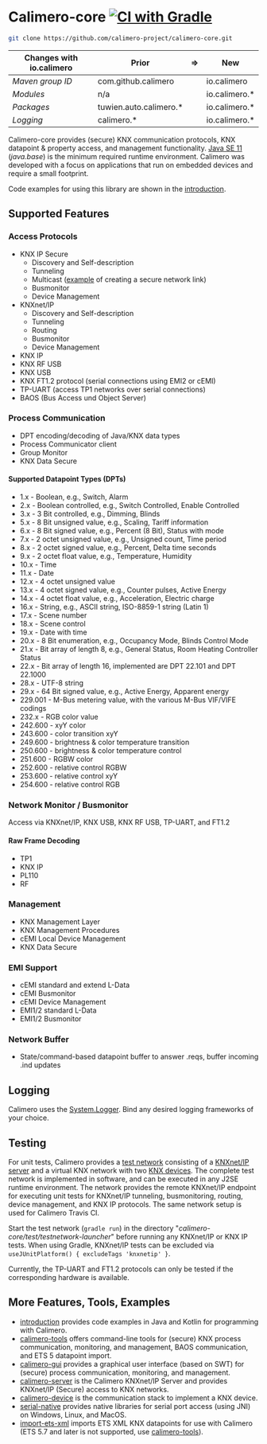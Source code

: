Calimero-core [![CI with Gradle](https://github.com/calimero-project/calimero-core/actions/workflows/gradle.yml/badge.svg)](https://github.com/calimero-project/calimero-core/actions/workflows/gradle.yml)
=============
~~~ sh
git clone https://github.com/calimero-project/calimero-core.git
~~~

 Changes with io.calimero | Prior | => | New
---|---|---|---
 _Maven group ID_ | com.github.calimero || io.calimero
 _Modules_  | n/a || io.calimero.*
 _Packages_ | tuwien.auto.calimero.* || io.calimero.*
 _Logging_  | calimero.* || io.calimero.*


Calimero-core provides (secure) KNX communication protocols, KNX datapoint & property access, and management functionality. [Java SE 11](https://jdk.java.net/archive/) (_java.base_) is the minimum required runtime environment.
Calimero was developed with a focus on applications that run on embedded devices and require a small footprint.

Code examples for using this library are shown in the [introduction](https://github.com/calimero-project/introduction).


Supported Features
--------

### Access Protocols
* KNX IP Secure
    * Discovery and Self-description
    * Tunneling
    * Multicast ([example](https://github.com/calimero-project/introduction/blob/master/src/main/java/KnxipSecure.java) of creating a secure network link)
    * Busmonitor
    * Device Management
* KNXnet/IP
    * Discovery and Self-description
    * Tunneling
    * Routing
    * Busmonitor
    * Device Management
* KNX IP
* KNX RF USB
* KNX USB
* KNX FT1.2 protocol (serial connections using EMI2 or cEMI)
* TP-UART (access TP1 networks over serial connections)
* BAOS (Bus Access und Object Server)

### Process Communication
* DPT encoding/decoding of Java/KNX data types
* Process Communicator client
* Group Monitor
* KNX Data Secure

#### Supported Datapoint Types (DPTs)
* 1.x - Boolean, e.g., Switch, Alarm
* 2.x - Boolean controlled, e.g., Switch Controlled, Enable Controlled
* 3.x - 3 Bit controlled, e.g., Dimming, Blinds
* 5.x - 8 Bit unsigned value, e.g., Scaling, Tariff information
* 6.x - 8 Bit signed value, e.g., Percent (8 Bit), Status with mode
* 7.x - 2 octet unsigned value, e.g., Unsigned count, Time period
* 8.x - 2 octet signed value, e.g., Percent, Delta time seconds
* 9.x - 2 octet float value, e.g., Temperature, Humidity
* 10.x - Time
* 11.x - Date
* 12.x - 4 octet unsigned value
* 13.x - 4 octet signed value, e.g., Counter pulses, Active Energy
* 14.x - 4 octet float value, e.g., Acceleration, Electric charge
* 16.x - String, e.g., ASCII string, ISO-8859-1 string (Latin 1)
* 17.x - Scene number
* 18.x - Scene control
* 19.x - Date with time
* 20.x - 8 Bit enumeration, e.g., Occupancy Mode, Blinds Control Mode
* 21.x - Bit array of length 8, e.g., General Status, Room Heating Controller Status
* 22.x - Bit array of length 16, implemented are DPT 22.101 and DPT 22.1000
* 28.x - UTF-8 string
* 29.x - 64 Bit signed value, e.g., Active Energy, Apparent energy
* 229.001 - M-Bus metering value, with the various M-Bus VIF/VIFE codings
* 232.x - RGB color value
* 242.600 - xyY color
* 243.600 - color transition xyY
* 249.600 - brightness & color temperature transition
* 250.600 - brightness & color temperature control
* 251.600 - RGBW color 
* 252.600 - relative control RGBW
* 253.600 - relative control xyY
* 254.600 - relative control RGB

### Network Monitor / Busmonitor
Access via KNXnet/IP, KNX USB, KNX RF USB, TP-UART, and FT1.2

#### Raw Frame Decoding
* TP1
* KNX IP
* PL110
* RF

### Management
* KNX Management Layer
* KNX Management Procedures
* cEMI Local Device Management
* KNX Data Secure

### EMI Support
* cEMI standard and extend L-Data
* cEMI Busmonitor 
* cEMI Device Management
* EMI1/2 standard L-Data 
* EMI1/2 Busmonitor

### Network Buffer
* State/command-based datapoint buffer to answer .reqs, buffer incoming .ind updates


Logging
-------

Calimero uses the [System.Logger](https://docs.oracle.com/en/java/javase/19/docs/api/java.base/java/lang/System.Logger.html). Bind any desired logging frameworks of your choice.


Testing
-------

For unit tests, Calimero provides a [test network](https://github.com/calimero-project/calimero-testnetwork) consisting of a [KNXnet/IP server](https://github.com/calimero-project/calimero-server) and a virtual KNX network with two [KNX devices](https://github.com/calimero-project/calimero-device). The complete test network is implemented in software, and can be executed in any J2SE runtime environment. The network provides the remote KNXnet/IP endpoint for executing unit tests for KNXnet/IP tunneling, busmonitoring, routing, device management, and KNX IP protocols. The same network setup is used for Calimero Travis CI.

Start the test network (`gradle run`) in the directory "_calimero-core/test/testnetwork-launcher_" before running any KNXnet/IP or KNX IP tests. When using Gradle, KNXnet/IP tests can be excluded via `useJUnitPlatform() { excludeTags 'knxnetip' }`.

Currently, the TP-UART and FT1.2 protocols can only be tested if the corresponding hardware is available. 


More Features, Tools, Examples
------------------------------

* [introduction](https://github.com/calimero-project/introduction) provides code examples in Java and Kotlin for programming with Calimero.
* [calimero-tools](https://github.com/calimero-project/calimero-tools) offers command-line tools for (secure) KNX process communication, monitoring, and management, BAOS communication, and ETS 5 datapoint import.
* [calimero-gui](https://github.com/calimero-project/calimero-gui) provides a graphical user interface (based on SWT) for (secure) process communication, monitoring, and management.
* [calimero-server](https://github.com/calimero-project/calimero-server) is the Calimero KNXnet/IP Server and provides KNXnet/IP (Secure) access to KNX networks.
* [calimero-device](https://github.com/calimero-project/calimero-device) is the communication stack to implement a KNX device.
* [serial-native](https://github.com/calimero-project/serial-native) provides native libraries for serial port access (using JNI) on Windows, Linux, and MacOS.
* [import-ets-xml](https://github.com/calimero-project/import-ets-xml) imports ETS XML KNX datapoints for use with Calimero (ETS 5.7 and later is not supported, use [calimero-tools](https://github.com/calimero-project/calimero-tools)).
